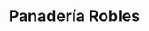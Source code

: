 ---
title: "Panadería Robles"
url: /manganeses-de-la-polvorosa/panaderia-robles/
shop: panadería
---